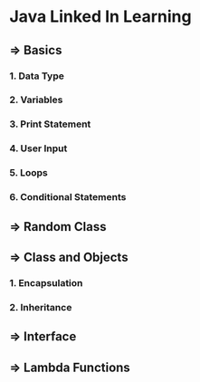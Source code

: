# Java Linked In Learning 
## => Basics
### 1. Data Type
### 2. Variables
### 3. Print Statement
### 4. User Input
### 5. Loops
### 6. Conditional Statements
## => Random Class
## => Class and Objects
### 1. Encapsulation
### 2. Inheritance
## => Interface
## => Lambda Functions